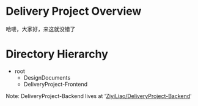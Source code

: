 # Delivery Project Overview

哈喽，大家好，来这就没错了

# Directory Hierarchy
- root
	- DesignDocuments
	- DeliveryProject-Frontend

Note: DeliveryProject-Backend lives at '[ZiyiLiao/DeliveryProject-Backend](https://github.com/ZiyiLiao/DeliveryProject-Backend)'
